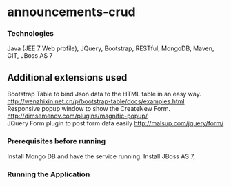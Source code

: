 # announcements-crud
<h3>Technologies</h3>
Java (JEE 7 Web profile), JQuery, Bootstrap, RESTful, MongoDB, Maven, GIT, JBoss AS 7 <br/>

Additional extensions used
--------------------------
Bootstrap Table to bind Json data to the HTML table in an easy way. http://wenzhixin.net.cn/p/bootstrap-table/docs/examples.html </br>
Responsive popup window to show the CreateNew Form.  http://dimsemenov.com/plugins/magnific-popup/
</br>
JQuery Form plugin to post form data easily  http://malsup.com/jquery/form/


<h3>Prerequisites before running</h3>
Install Mongo DB and have the service running.
Install JBoss AS 7,

<h3>Running the Application</h3>


